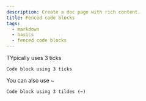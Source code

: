 ```yaml
---
description: Create a doc page with rich content.
title: Fenced code blocks
tags:
  - markdown
  - basics
  - fenced code blocks
---
```


TYpically uses 3 ticks

```
Code block using 3 ticks
```

You can also use ~

~~~
Code block using 3 tildes (~)
~~~